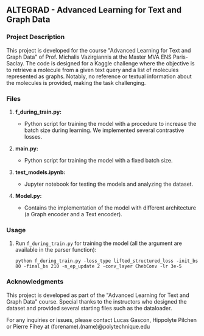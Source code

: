 ## ALTEGRAD - Advanced Learning for Text and Graph Data 

### Project Description

This project is developed for the course "Advanced Learning for Text and Graph Data" of Prof. Michalis Vazirgiannis at the Master MVA ENS Paris-Saclay. The code is designed for a Kaggle challenge where the objective is to retrieve a molecule from a given text query and a list of molecules represented as graphs. Notably, no reference or textual information about the molecules is provided, making the task challenging.

### Files

1. **f_during_train.py:**
   - Python script for training the model with a procedure to increase the batch size during learning. We implemented several contrastive losses. 

2. **main.py:**
   - Python script for training the model with a fixed batch size.

3. **test_models.ipynb:**
   - Jupyter notebook for testing the models and analyzing the dataset.

4. **Model.py:**
   - Contains the implementation of the model with different architecture (a Graph encoder and a Text encoder).

### Usage

1. Run `f_during_train.py` for training the model (all the argument are available in the parser function):

   ```
   python f_during_train.py -loss_type lifted_structured_loss -init_bs 80 -final_bs 210 -n_ep_update 2 -conv_layer ChebConv -lr 3e-5
   ```
### Acknowledgments

This project is developed as part of the "Advanced Learning for Text and Graph Data" course. Special thanks to the instructors who designed the dataset and provided several starting files such as the dataloader.

For any inquiries or issues, please contact Lucas Gascon, Hippolyte Pilchen or Pierre Fihey at (forename).(name)@polytechnique.edu
